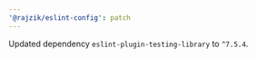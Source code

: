 ```yaml
---
'@rajzik/eslint-config': patch
---
```


Updated dependency `eslint-plugin-testing-library` to `^7.5.4`.
